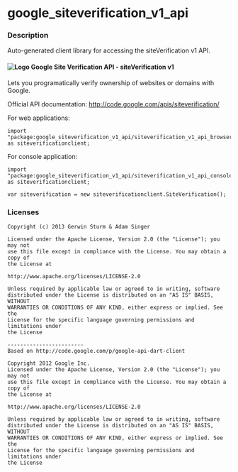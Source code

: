 # google_siteverification_v1_api

### Description

Auto-generated client library for accessing the siteVerification v1 API.

#### ![Logo](http://www.google.com/images/icons/product/search-16.gif) Google Site Verification API - siteVerification v1

Lets you programatically verify ownership of websites or domains with Google.

Official API documentation: http://code.google.com/apis/siteverification/

For web applications:
```
import "package:google_siteverification_v1_api/siteverification_v1_api_browser.dart" as siteverificationclient;
```

For console application:
```
import "package:google_siteverification_v1_api/siteverification_v1_api_console.dart" as siteverificationclient;
```

```
var siteverification = new siteverificationclient.SiteVerification();
```

### Licenses

```
Copyright (c) 2013 Gerwin Sturm & Adam Singer

Licensed under the Apache License, Version 2.0 (the "License"); you may not
use this file except in compliance with the License. You may obtain a copy of
the License at

http://www.apache.org/licenses/LICENSE-2.0

Unless required by applicable law or agreed to in writing, software
distributed under the License is distributed on an "AS IS" BASIS, WITHOUT
WARRANTIES OR CONDITIONS OF ANY KIND, either express or implied. See the
License for the specific language governing permissions and limitations under
the License

------------------------
Based on http://code.google.com/p/google-api-dart-client

Copyright 2012 Google Inc.
Licensed under the Apache License, Version 2.0 (the "License"); you may not
use this file except in compliance with the License. You may obtain a copy of
the License at

http://www.apache.org/licenses/LICENSE-2.0

Unless required by applicable law or agreed to in writing, software
distributed under the License is distributed on an "AS IS" BASIS, WITHOUT
WARRANTIES OR CONDITIONS OF ANY KIND, either express or implied. See the
License for the specific language governing permissions and limitations under
the License

```
